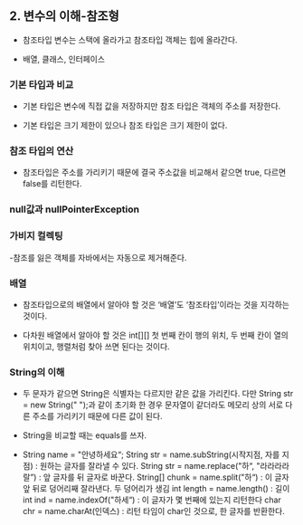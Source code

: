 ## 2. 변수의 이해-참조형

- 참조타입 변수는 스택에 올라가고 참조타입 객체는 힙에 올라간다.

- 배열, 클래스, 인터페이스


### 기본 타입과 비교

- 기본 타입은 변수에 직접 값을 저장하지만 참조 타입은 객체의 주소를 저장한다.

- 기본 타입은 크기 제한이 있으나 참조 타입은 크기 제한이 없다.


### 참조 타입의 연산

- 참조타입은 주소를 가리키기 때문에 결국 주소값을 비교해서 같으면 true, 다르면 false를 리턴한다.


### null값과 nullPointerException


### 가비지 컬렉팅
-참조를 잃은 객체를 자바에서는 자동으로 제거해준다.


### 배열

- 참조타입으로의 배열에서 알아야 할 것은 ‘배열’도 ‘참조타입’이라는 것을 지각하는 것이다.

- 다차원 배열에서 알아야 할 것은 int[][] 첫 번째 칸이 행의 위치, 두 번째 칸이 열의 위치이고, 행렬처럼 찾아 쓰면 된다는 것이다.


### String의 이해

- 두 문자가 같으면 String은 식별자는 다르지만 같은 값을 가리킨다. 다만 String str = new String("  ");과 같이 초기화 한 경우 문자열이 같더라도 메모리 상의 서로 다른 주소를 가리키기 때문에 다른 값이 된다.

- String을 비교할 때는 equals를 쓰자.

- String name = "안녕하세요“;
String str = name.subString(시작지점, 자를 지점) : 원하는 글자를 잘라낼 수 있다.
String str = name.replace("하“, "라라라라랄”) : 앞 글자를 뒤 글자로 바꾼다.
String[] chunk = name.split("하“) : 이 글자 앞 뒤로 덩어리째 잘라낸다. 두 덩어리가 생김
int length = name.length() : 길이
int ind = name.indexOf("하세“) : 이 글자가 몇 번째에 있는지 리턴한다
char chr = name.charAt(인덱스) : 리턴 타임이 char인 것으로, 한 글자를 반환한다.
